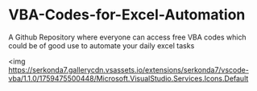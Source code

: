 # VBA-Codes-for-Excel-Automation
A Github Repository where everyone can access free VBA codes which could be of good use to automate your daily excel tasks

<img https://serkonda7.gallerycdn.vsassets.io/extensions/serkonda7/vscode-vba/1.1.0/1759475500448/Microsoft.VisualStudio.Services.Icons.Default </img>
